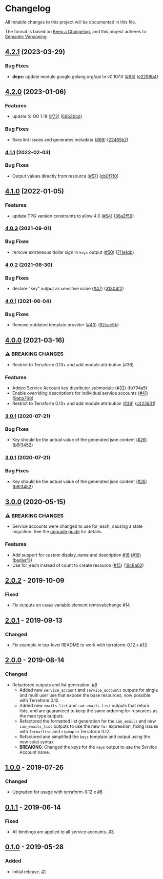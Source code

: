 # Changelog

All notable changes to this project will be documented in this file.

The format is based on
[Keep a Changelog](https://keepachangelog.com/en/1.0.0/),
and this project adheres to
[Semantic Versioning](https://semver.org/spec/v2.0.0.html).

## [4.2.1](https://github.com/terraform-google-modules/terraform-google-service-accounts/compare/v4.2.0...v4.2.1) (2023-03-29)


### Bug Fixes

* **deps:** update module google.golang.org/api to v0.107.0 ([#65](https://github.com/terraform-google-modules/terraform-google-service-accounts/issues/65)) ([e2298b4](https://github.com/terraform-google-modules/terraform-google-service-accounts/commit/e2298b472b025fa14b015ba4e238d9ce6752db68))

## [4.2.0](https://github.com/terraform-google-modules/terraform-google-service-accounts/compare/v4.1.1...v4.2.0) (2023-01-06)


### Features

* update to GO 1.18 ([#72](https://github.com/terraform-google-modules/terraform-google-service-accounts/issues/72)) ([66b3bbd](https://github.com/terraform-google-modules/terraform-google-service-accounts/commit/66b3bbdb502b399f08c7bb8b93cc37661bf073d7))


### Bug Fixes

* fixes lint issues and generates metadata ([#69](https://github.com/terraform-google-modules/terraform-google-service-accounts/issues/69)) ([22465b2](https://github.com/terraform-google-modules/terraform-google-service-accounts/commit/22465b2486bb6e2968ee4829ddd042d755b08eda))

### [4.1.1](https://github.com/terraform-google-modules/terraform-google-service-accounts/compare/v4.1.0...v4.1.1) (2022-02-03)


### Bug Fixes

* Output values directly from resource ([#57](https://github.com/terraform-google-modules/terraform-google-service-accounts/issues/57)) ([cb0f7f0](https://github.com/terraform-google-modules/terraform-google-service-accounts/commit/cb0f7f0e3a70956477bd275e1949461124a3f233))

## [4.1.0](https://www.github.com/terraform-google-modules/terraform-google-service-accounts/compare/v4.0.3...v4.1.0) (2022-01-05)


### Features

* update TPG version constraints to allow 4.0 ([#54](https://www.github.com/terraform-google-modules/terraform-google-service-accounts/issues/54)) ([36a2f59](https://www.github.com/terraform-google-modules/terraform-google-service-accounts/commit/36a2f592823e9feffb1475695fa8a686b1626452))

### [4.0.3](https://www.github.com/terraform-google-modules/terraform-google-service-accounts/compare/v4.0.2...v4.0.3) (2021-09-01)


### Bug Fixes

* remove extraneous dollar sign in `keys` output ([#50](https://www.github.com/terraform-google-modules/terraform-google-service-accounts/issues/50)) ([711e1db](https://www.github.com/terraform-google-modules/terraform-google-service-accounts/commit/711e1dbc6f15d463cf831bea7bad80b4b07b3fcd))

### [4.0.2](https://www.github.com/terraform-google-modules/terraform-google-service-accounts/compare/v4.0.1...v4.0.2) (2021-06-30)


### Bug Fixes

* declare "key" output as sensitive value ([#47](https://www.github.com/terraform-google-modules/terraform-google-service-accounts/issues/47)) ([31304f2](https://www.github.com/terraform-google-modules/terraform-google-service-accounts/commit/31304f2bc30bc29e53d798de067ee543cba237b9))

### [4.0.1](https://www.github.com/terraform-google-modules/terraform-google-service-accounts/compare/v4.0.0...v4.0.1) (2021-06-04)


### Bug Fixes

* Remove outdated template provider ([#43](https://www.github.com/terraform-google-modules/terraform-google-service-accounts/issues/43)) ([92cac5b](https://www.github.com/terraform-google-modules/terraform-google-service-accounts/commit/92cac5bf7908e2ee8a44d4d86b6e31548c1f60f3))

## [4.0.0](https://www.github.com/terraform-google-modules/terraform-google-service-accounts/compare/v3.0.1...v4.0.0) (2021-03-16)


### ⚠ BREAKING CHANGES

* Restrict to Terraform 0.13+ and add module attribution (#38)

### Features

* Added Service Account key distributor submodule ([#32](https://www.github.com/terraform-google-modules/terraform-google-service-accounts/issues/32)) ([fb794a5](https://www.github.com/terraform-google-modules/terraform-google-service-accounts/commit/fb794a5a78495973b83bc3162fe1c497058c7647))
* Enable overriding descriptions for individual service accounts ([#41](https://www.github.com/terraform-google-modules/terraform-google-service-accounts/issues/41)) ([9abb768](https://www.github.com/terraform-google-modules/terraform-google-service-accounts/commit/9abb7685d8070d2b54f5f8775a2041faed4de666))
* Restrict to Terraform 0.13+ and add module attribution ([#38](https://www.github.com/terraform-google-modules/terraform-google-service-accounts/issues/38)) ([c423601](https://www.github.com/terraform-google-modules/terraform-google-service-accounts/commit/c42360190ad4fbac2466ed77db469e2f2b4e60b1))

### [3.0.1](https://www.github.com/terraform-google-modules/terraform-google-service-accounts/compare/v3.0.0...v3.0.1) (2020-07-21)


### Bug Fixes

* Key should be the actual value of the generated json content ([#26](https://www.github.com/terraform-google-modules/terraform-google-service-accounts/issues/26)) ([b6f3452](https://www.github.com/terraform-google-modules/terraform-google-service-accounts/commit/b6f345279519ab8eac300c47af8d60b9e6a5a5e8))

### [3.0.1](https://www.github.com/terraform-google-modules/terraform-google-service-accounts/compare/v3.0.0...v3.0.1) (2020-07-21)


### Bug Fixes

* Key should be the actual value of the generated json content ([#26](https://www.github.com/terraform-google-modules/terraform-google-service-accounts/issues/26)) ([b6f3452](https://www.github.com/terraform-google-modules/terraform-google-service-accounts/commit/b6f345279519ab8eac300c47af8d60b9e6a5a5e8))

## [3.0.0](https://www.github.com/terraform-google-modules/terraform-google-service-accounts/compare/v2.0.2...v3.0.0) (2020-05-15)


### ⚠ BREAKING CHANGES

* Service accounts were changed to use for_each, causing a state migration. See the [upgrade guide](./docs/upgrading_to_v3.md) for details.

### Features

* Add support for custom display_name and description [#18](https://www.github.com/terraform-google-modules/terraform-google-service-accounts/issues/18) ([#19](https://www.github.com/terraform-google-modules/terraform-google-service-accounts/issues/19)) ([badaaf3](https://www.github.com/terraform-google-modules/terraform-google-service-accounts/commit/badaaf3639aef1e0256b69d8f017693c5737733f))
* Use for_each instead of count to create resource ([#15](https://www.github.com/terraform-google-modules/terraform-google-service-accounts/issues/15)) ([19c8a02](https://www.github.com/terraform-google-modules/terraform-google-service-accounts/commit/19c8a02361af89aa7f3036c843f1cf9f39866d1e))

## [2.0.2] - 2019-10-09

### Fixed

- Fix outputs on `names` variable element removal/change [#14]

## [2.0.1] - 2019-09-13

### Changed

- Fix example in top-level README to work with terraform-0.12.x [#13]

## [2.0.0] - 2019-08-14

### Changed

- Refactored outputs and list generation. [#9]
  - Added new `service_account` and `service_accounts` outputs for single and multi user use that expose the base resources, now possible with Terraform 0.12.
  - Added new `emails_list` and `iam_emails_list` outputs that return lists, and are guaranteed to keep the same ordering for resources as the map type outputs.
  - Refactored the formatted list generation for the `iam_emails` and new `iam_emails_list` outputs to use the new `for` expression, fixing   issues with `formatlist` and `zipmap` in Terraform 0.12.
  - Refactored and simplified the `keys` template and output using the new splat syntax.
  - **BREAKING**: Changed the keys for the `keys` output to use the Service Account name.

## [1.0.0] - 2019-07-26

### Changed

- Upgraded for usage with terraform-0.12.x [#6]

## [0.1.1] - 2019-06-14

### Fixed

- All bindings are applied to all service accounts. [#3]

## [0.1.0] - 2019-05-28

### Added

- Initial release. [#1]

[Unreleased]: https://github.com/terraform-google-modules/terraform-google-service-accounts/compare/v2.0.2...HEAD
[2.0.2]: https://github.com/terraform-google-modules/terraform-google-service-accounts/compare/v2.0.1...v2.0.2
[2.0.1]: https://github.com/terraform-google-modules/terraform-google-service-accounts/compare/v2.0.0...v2.0.1
[2.0.0]: https://github.com/terraform-google-modules/terraform-google-service-accounts/compare/v1.0.0...v2.0.0
[1.0.0]: https://github.com/terraform-google-modules/terraform-google-service-accounts/compare/v0.1.1...v1.0.0
[0.1.1]: https://github.com/terraform-google-modules/terraform-google-service-accounts/compare/v0.1.0...v0.1.1
[0.1.0]: https://github.com/terraform-google-modules/terraform-google-service-accounts/releases/tag/v0.1.0

[#15]: https://github.com/terraform-google-modules/terraform-google-service-accounts/pull/15
[#14]: https://github.com/terraform-google-modules/terraform-google-service-accounts/pull/14
[#13]: https://github.com/terraform-google-modules/terraform-google-service-accounts/pull/13
[#9]: https://github.com/terraform-google-modules/terraform-google-service-accounts/pull/9
[#3]: https://github.com/terraform-google-modules/terraform-google-service-accounts/pull/3
[#1]: https://github.com/terraform-google-modules/terraform-google-service-accounts/pull/1
[#6]: https://github.com/terraform-google-modules/terraform-google-service-accounts/pull/6
